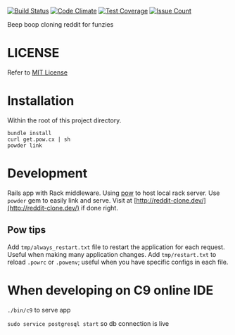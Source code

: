 [![Build Status](https://travis-ci.org/jonwho/reddit-clone.svg?branch=master)](https://travis-ci.org/jonwho/reddit-clone)
[![Code Climate](https://codeclimate.com/github/jonwho/reddit-clone/badges/gpa.svg)](https://codeclimate.com/github/jonwho/reddit-clone)
[![Test Coverage](https://codeclimate.com/github/jonwho/reddit-clone/badges/coverage.svg)](https://codeclimate.com/github/jonwho/reddit-clone/coverage)
[![Issue Count](https://codeclimate.com/github/jonwho/reddit-clone/badges/issue_count.svg)](https://codeclimate.com/github/jonwho/reddit-clone)

Beep boop cloning reddit for funzies

# LICENSE

Refer to [MIT License](https://github.com/jonwho/reddit-clone/blob/master/LICENSE.txt)

# Installation
Within the root of this project directory.
```shell
bundle install
curl get.pow.cx | sh
powder link
```

# Development
Rails app with Rack middleware. Using [pow](http://pow.cx/) to host local rack
server. Use `powder` gem to easily link and serve.
Visit at [http://reddit-clone.dev/](http://reddit-clone.dev/) if done right.

## Pow tips
Add `tmp/always_restart.txt` file to restart the application for each request.
Useful when making many application changes. Add `tmp/restart.txt` to reload
`.powrc` or `.powenv`; useful when you have specific configs in each file.

# When developing on C9 online IDE
`./bin/c9` to serve app

`sudo service postgresql start` so db connection is live

